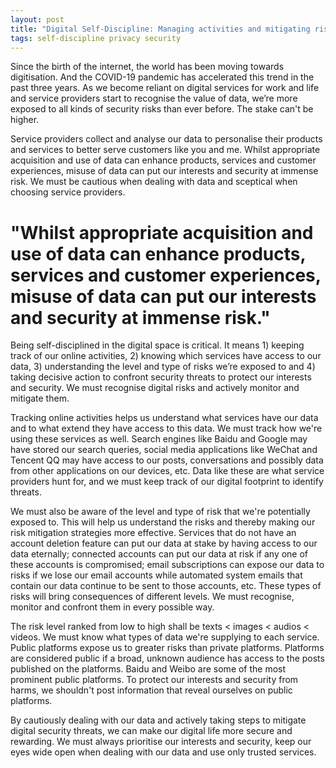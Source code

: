 ```yaml
---
layout: post
title: "Digital Self-Discipline: Managing activities and mitigating risks in the digital world"
tags: self-discipline privacy security
---
```


Since the birth of the internet, the world has been moving towards digitisation. And the COVID-19 pandemic has accelerated this trend in the past three years. As we become reliant on digital services for work and life and service providers start to recognise the value of data, we’re more exposed to all kinds of security risks than ever before. The stake can't be higher.

Service providers collect and analyse our data to personalise their products and services to better serve customers like you and me. Whilst appropriate acquisition and use of data can enhance products, services and customer experiences, misuse of data can put our interests and security at immense risk. We must be cautious when dealing with data and sceptical when choosing service providers.

<h1>"Whilst appropriate acquisition and use of data can enhance products, services and customer experiences, misuse of data can put our interests and security at immense risk."</h1>

Being self-disciplined in the digital space is critical. It means 1) keeping track of our online activities, 2) knowing which services have access to our data, 3) understanding the level and type of risks we’re exposed to and 4) taking decisive action to confront security threats to protect our interests and security. We must recognise digital risks and actively monitor and mitigate them.

Tracking online activities helps us understand what services have our data and to what extend they have access to this data. We must track how we're using these services as well. Search engines like Baidu and Google may have stored our search queries, social media applications like WeChat and Tencent QQ may have access to our posts, conversations and possibly data from other applications on our devices, etc. Data like these are what service providers hunt for, and we must keep track of our digital footprint to identify threats.

We must also be aware of the level and type of risk that we're potentially exposed to. This will help us understand the risks and thereby making our risk mitigation strategies more effective. Services that do not have an account deletion feature can put our data at stake by having access to our data eternally; connected accounts can put our data at risk if any one of these accounts is compromised; email subscriptions can expose our data to risks if we lose our email accounts while automated system emails that contain our data continue to be sent to those accounts, etc. These types of risks will bring consequences of different levels. We must recognise, monitor and confront them in every possible way.

The risk level ranked from low to high shall be texts < images < audios < videos. We must know what types of data we're supplying to each service. Public platforms expose us to greater risks than private platforms. Platforms are considered public if a broad, unknown audience has access to the posts published on the platforms. Baidu and Weibo are some of the most prominent public platforms. To protect our interests and security from harms, we shouldn't post information that reveal ourselves on public platforms. 

By cautiously dealing with our data and actively taking steps to mitigate digital security threats, we can make our digital life more secure and rewarding. We must always prioritise our interests and security, keep our eyes wide open when dealing with our data and use only trusted services.
